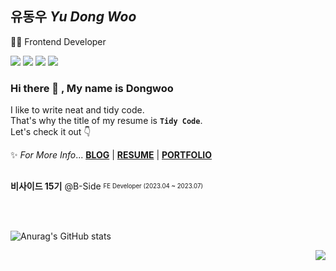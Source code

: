 ## 유동우 <i>Yu Dong Woo</i>
👨‍💻 Frontend Developer

<img src="https://img.shields.io/badge/Next.js-000000?style=flat&logo=Next.js&logoColor=fff"/> <img src="https://img.shields.io/badge/React.js-61DAFB?style=flat&logo=React&logoColor=fff"/> <img src="https://img.shields.io/badge/TypeScript-3178C6?style=flat&logo=TypeScript&logoColor=fff"/> <img src="https://img.shields.io/badge/JavaScript-F7DF1E?style=flat&logo=JavaScript&logoColor=fff"/>

### Hi there 👋 , My name is Dongwoo
I like to write neat and tidy code.<br/>
That's why the title of my resume is **`Tidy Code`**.<br/>
Let's check it out 👇
<br/>

✨ <i>For More Info</i>...  [**BLOG**](https://devwoodie.tistory.com) | [**RESUME**](https://spring-fang-155.notion.site/Tidy-Code-3b8fa188e4e34a95bd5b2299d7ff86bd) | [**PORTFOLIO**](https://devwoodie.github.io)

## 

**비사이드 15기** @B-Side <sub><sup>FE Developer (2023.04 ~ 2023.07)</sup></sub>

<br/>
<br/>

![Anurag's GitHub stats](https://github-readme-stats.vercel.app/api?username=devwoodie&theme=dark&show_icons=true&bg_color=fff&title_color=3e67ed&text_color=000&border_color=3e67ed&icon_color=faeb23)


<div align="right"><a href="https://hits.seeyoufarm.com"><img src="https://hits.seeyoufarm.com/api/count/incr/badge.svg?url=https%3A%2F%2Fgithub.com%2Fdevwoodie&count_bg=%237594F9&title_bg=%23555555&icon=github.svg&icon_color=%23E7E7E7&title=Views&edge_flat=false"/></a></div>
